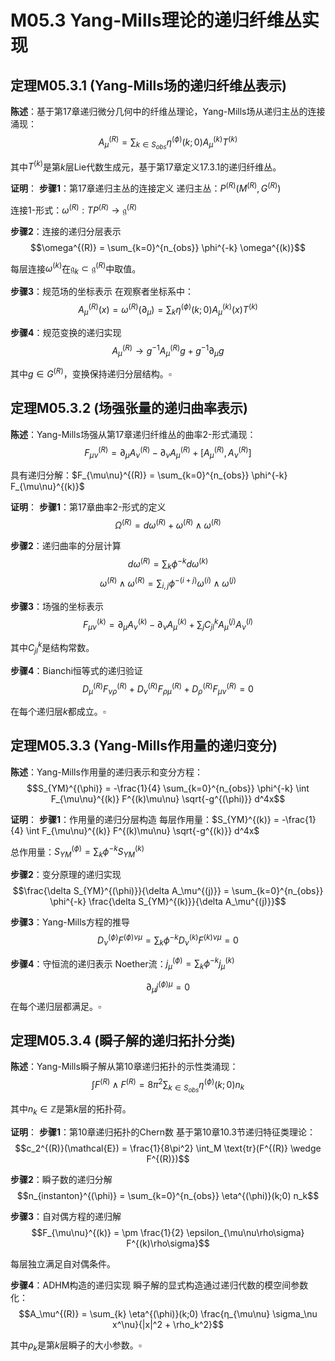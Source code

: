 # M05.3 Yang-Mills理论的递归纤维丛实现

## 定理M05.3.1 (Yang-Mills场的递归纤维丛表示)

**陈述**：基于第17章递归微分几何中的纤维丛理论，Yang-Mills场从递归主丛的连接涌现：
$$A_\mu^{(R)} = \sum_{k \in S_{obs}} \eta^{(\phi)}(k;0) A_\mu^{(k)} T^{(k)}$$

其中$T^{(k)}$是第$k$层Lie代数生成元，基于第17章定义17.3.1的递归纤维丛。

**证明**：
**步骤1**：第17章递归主丛的连接定义
递归主丛：$P^{(R)}(M^{(R)}, G^{(R)})$

连接1-形式：$\omega^{(R)}: TP^{(R)} \to \mathfrak{g}^{(R)}$

**步骤2**：连接的递归分层表示
$$\omega^{(R)} = \sum_{k=0}^{n_{obs}} \phi^{-k} \omega^{(k)}$$

每层连接$\omega^{(k)}$在$\mathfrak{g}_k \subset \mathfrak{g}^{(R)}$中取值。

**步骤3**：规范场的坐标表示
在观察者坐标系中：
$$A_\mu^{(R)}(x) = \omega^{(R)}(\partial_\mu) = \sum_{k} \eta^{(\phi)}(k;0) A_\mu^{(k)}(x) T^{(k)}$$

**步骤4**：规范变换的递归实现
$$A_\mu^{(R)} \to g^{-1} A_\mu^{(R)} g + g^{-1} \partial_\mu g$$

其中$g \in G^{(R)}$，变换保持递归分层结构。$\square$

## 定理M05.3.2 (场强张量的递归曲率表示)

**陈述**：Yang-Mills场强从第17章递归纤维丛的曲率2-形式涌现：
$$F_{\mu\nu}^{(R)} = \partial_\mu A_\nu^{(R)} - \partial_\nu A_\mu^{(R)} + [A_\mu^{(R)}, A_\nu^{(R)}]$$

具有递归分解：$F_{\mu\nu}^{(R)} = \sum_{k=0}^{n_{obs}} \phi^{-k} F_{\mu\nu}^{(k)}$

**证明**：
**步骤1**：第17章曲率2-形式的定义
$$\Omega^{(R)} = d\omega^{(R)} + \omega^{(R)} \wedge \omega^{(R)}$$

**步骤2**：递归曲率的分层计算
$$d\omega^{(R)} = \sum_{k} \phi^{-k} d\omega^{(k)}$$
$$\omega^{(R)} \wedge \omega^{(R)} = \sum_{i,j} \phi^{-(i+j)} \omega^{(i)} \wedge \omega^{(j)}$$

**步骤3**：场强的坐标表示
$$F_{\mu\nu}^{(k)} = \partial_\mu A_\nu^{(k)} - \partial_\nu A_\mu^{(k)} + \sum_j C_{jl}^k A_\mu^{(j)} A_\nu^{(l)}$$

其中$C_{jl}^k$是结构常数。

**步骤4**：Bianchi恒等式的递归验证
$$D_\mu^{(R)} F_{\nu\rho}^{(R)} + D_\nu^{(R)} F_{\rho\mu}^{(R)} + D_\rho^{(R)} F_{\mu\nu}^{(R)} = 0$$

在每个递归层$k$都成立。$\square$

## 定理M05.3.3 (Yang-Mills作用量的递归变分)

**陈述**：Yang-Mills作用量的递归表示和变分方程：
$$S_{YM}^{(\phi)} = -\frac{1}{4} \sum_{k=0}^{n_{obs}} \phi^{-k} \int F_{\mu\nu}^{(k)} F^{(k)\mu\nu} \sqrt{-g^{(\phi)}} d^4x$$

**证明**：
**步骤1**：作用量的递归分层构造
每层作用量：$S_{YM}^{(k)} = -\frac{1}{4} \int F_{\mu\nu}^{(k)} F^{(k)\mu\nu} \sqrt{-g^{(k)}} d^4x$

总作用量：$S_{YM}^{(\phi)} = \sum_k \phi^{-k} S_{YM}^{(k)}$

**步骤2**：变分原理的递归实现
$$\frac{\delta S_{YM}^{(\phi)}}{\delta A_\mu^{(j)}} = \sum_{k=0}^{n_{obs}} \phi^{-k} \frac{\delta S_{YM}^{(k)}}{\delta A_\mu^{(j)}}$$

**步骤3**：Yang-Mills方程的推导
$$D_\nu^{(\phi)} F^{(\phi)\nu\mu} = \sum_{k} \phi^{-k} D_\nu^{(k)} F^{(k)\nu\mu} = 0$$

**步骤4**：守恒流的递归表示
Noether流：$j_\mu^{(\phi)} = \sum_{k} \phi^{-k} j_\mu^{(k)}$

$$\partial_\mu j^{(\phi)\mu} = 0$$在每个递归层都满足。$\square$

## 定理M05.3.4 (瞬子解的递归拓扑分类)

**陈述**：Yang-Mills瞬子解从第10章递归拓扑的示性类涌现：
$$\int F^{(R)} \wedge F^{(R)} = 8\pi^2 \sum_{k \in S_{obs}} \eta^{(\phi)}(k;0) n_k$$

其中$n_k \in \mathbb{Z}$是第$k$层的拓扑荷。

**证明**：
**步骤1**：第10章递归拓扑的Chern数
基于第10章10.3节递归特征类理论：
$$c_2^{(R)}(\mathcal{E}) = \frac{1}{8\pi^2} \int_M \text{tr}(F^{(R)} \wedge F^{(R)})$$

**步骤2**：瞬子数的递归分解
$$n_{instanton}^{(\phi)} = \sum_{k=0}^{n_{obs}} \eta^{(\phi)}(k;0) n_k$$

**步骤3**：自对偶方程的递归解
$$F_{\mu\nu}^{(k)} = \pm \frac{1}{2} \epsilon_{\mu\nu\rho\sigma} F^{(k)\rho\sigma}$$

每层独立满足自对偶条件。

**步骤4**：ADHM构造的递归实现
瞬子解的显式构造通过递归代数的模空间参数化：
$$A_\mu^{(R)} = \sum_{k} \eta^{(\phi)}(k;0) \frac{η_{\mu\nu} \sigma_\nu x^\nu}{|x|^2 + \rho_k^2}$$

其中$ρ_k$是第$k$层瞬子的大小参数。$\square$
